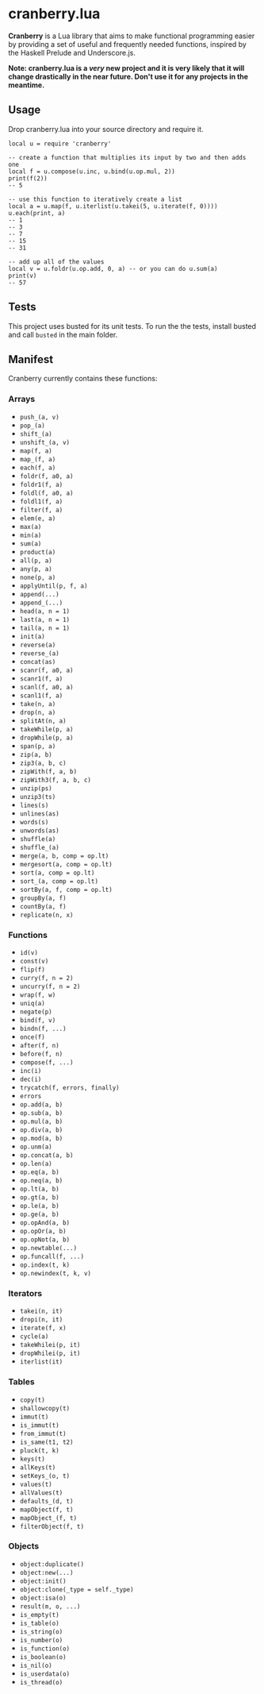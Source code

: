 # cranberry.lua

__Cranberry__ is a Lua library that aims to make functional programming easier by providing a set of useful and frequently needed functions, inspired by the Haskell Prelude and Underscore.js. 

__Note: cranberry.lua is a *very* new project and it is very likely that it will change drastically in the near future. Don't use it for any projects in the meantime.__

## Usage

Drop cranberry.lua into your source directory and require it.

```
local u = require 'cranberry'

-- create a function that multiplies its input by two and then adds one
local f = u.compose(u.inc, u.bind(u.op.mul, 2))
print(f(2))
-- 5

-- use this function to iteratively create a list
local a = u.map(f, u.iterlist(u.takei(5, u.iterate(f, 0))))
u.each(print, a)
-- 1
-- 3
-- 7
-- 15
-- 31

-- add up all of the values
local v = u.foldr(u.op.add, 0, a) -- or you can do u.sum(a)
print(v)
-- 57
```

## Tests

This project uses busted for its unit tests. To run the the tests, install busted and call `busted` in the main folder.

## Manifest

Cranberry currently contains these functions:

### Arrays
- `push_(a, v)`
- `pop_(a)`
- `shift_(a)`
- `unshift_(a, v)`
- `map(f, a)`
- `map_(f, a)`
- `each(f, a)`
- `foldr(f, a0, a)`
- `foldr1(f, a)`
- `foldl(f, a0, a)`
- `foldl1(f, a)`
- `filter(f, a)`
- `elem(e, a)`
- `max(a)`
- `min(a)`
- `sum(a)`
- `product(a)`
- `all(p, a)`
- `any(p, a)`
- `none(p, a)`
- `applyUntil(p, f, a)`
- `append(...)`
- `append_(...)`
- `head(a, n = 1)`
- `last(a, n = 1)`
- `tail(a, n = 1)`
- `init(a)`
- `reverse(a)`
- `reverse_(a)`
- `concat(as)`
- `scanr(f, a0, a)`
- `scanr1(f, a)`
- `scanl(f, a0, a)`
- `scanl1(f, a)`
- `take(n, a)`
- `drop(n, a)`
- `splitAt(n, a)`
- `takeWhile(p, a)`
- `dropWhile(p, a)`
- `span(p, a)`
- `zip(a, b)`
- `zip3(a, b, c)`
- `zipWith(f, a, b)`
- `zipWith3(f, a, b, c)`
- `unzip(ps)`
- `unzip3(ts)`
- `lines(s)`
- `unlines(as)`
- `words(s)`
- `unwords(as)`
- `shuffle(a)`
- `shuffle_(a)`
- `merge(a, b, comp = op.lt)`
- `mergesort(a, comp = op.lt)`
- `sort(a, comp = op.lt)`
- `sort_(a, comp = op.lt)`
- `sortBy(a, f, comp = op.lt)`
- `groupBy(a, f)`
- `countBy(a, f)`
- `replicate(n, x)`
 
### Functions
- `id(v)`
- `const(v)`
- `flip(f)`
- `curry(f, n = 2)`
- `uncurry(f, n = 2)`
- `wrap(f, w)`
- `uniq(a)`
- `negate(p)`
- `bind(f, v)`
- `bindn(f, ...)`
- `once(f)`
- `after(f, n)`
- `before(f, n)`
- `compose(f, ...)`
- `inc(i)`
- `dec(i)`
- `trycatch(f, errors, finally)`
- `errors`
- `op.add(a, b)`
- `op.sub(a, b)`
- `op.mul(a, b)`
- `op.div(a, b)`
- `op.mod(a, b)`
- `op.unm(a)`
- `op.concat(a, b)`
- `op.len(a)`
- `op.eq(a, b)`
- `op.neq(a, b)`
- `op.lt(a, b)`
- `op.gt(a, b)`
- `op.le(a, b)`
- `op.ge(a, b)`
- `op.opAnd(a, b)`
- `op.opOr(a, b)`
- `op.opNot(a, b)`
- `op.newtable(...)`
- `op.funcall(f, ...)`
- `op.index(t, k)`
- `op.newindex(t, k, v)`
 
### Iterators
- `takei(n, it)`
- `dropi(n, it)`
- `iterate(f, x)`
- `cycle(a)`
- `takeWhilei(p, it)`
- `dropWhilei(p, it)`
- `iterlist(it)`
 
### Tables
- `copy(t)`
- `shallowcopy(t)`
- `immut(t)`
- `is_immut(t)`
- `from_immut(t)`
- `is_same(t1, t2)`
- `pluck(t, k)`
- `keys(t)`
- `allKeys(t)`
- `setKeys_(o, t)`
- `values(t)`
- `allValues(t)`
- `defaults_(d, t)`
- `mapObject(f, t)`
- `mapObject_(f, t)`
- `filterObject(f, t)`
 
### Objects
- `object:duplicate()`
- `object:new(...)`
- `object:init()`
- `object:clone(_type = self._type)`
- `object:isa(o)`
- `result(m, o, ...)`
- `is_empty(t)`
- `is_table(o)`
- `is_string(o)`
- `is_number(o)`
- `is_function(o)`
- `is_boolean(o)`
- `is_nil(o)`
- `is_userdata(o)`
- `is_thread(o)`
 

